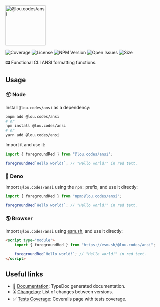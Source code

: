 <img id="logo" alt="@lou.codes/ansi" src="https://lou.codes/logos/lou_codes_ansi.svg" height="128" />

![Coverage][coverage-badge] ![License][license-badge]
![NPM Version][npm-version-badge] ![Open Issues][open-issues-badge]
![Size][size-badge]

📟 Functional CLI ANSI formatting functions.

## Usage

### 📦 Node

Install `@lou.codes/ansi` as a dependency:

```bash
pnpm add @lou.codes/ansi
# or
npm install @lou.codes/ansi
# or
yarn add @lou.codes/ansi
```

Import it and use it:

```typescript
import { foregroundRed } from "@lou.codes/ansi";

foregroundRed`Hello world!`; // "Hello world!" in red text.
```

### 🦕 Deno

Import `@lou.codes/ansi` using the `npm:` prefix, and use it directly:

```typescript
import { foregroundRed } from "npm:@lou.codes/ansi";

foregroundRed`Hello world!`; // "Hello world!" in red text.
```

### 🌎 Browser

Import `@lou.codes/ansi` using [esm.sh][esm.sh], and use it directly:

```html
<script type="module">
	import { foregroundRed } from "https://esm.sh/@lou.codes/ansi";

	foregroundRed`Hello world!`; // "Hello world!" in red text.
</script>
```

## Useful links

-   📝 [Documentation][documentation]: TypeDoc generated documentation.
-   ⏳ [Changelog][changelog]: List of changes between versions.
-   ✅ [Tests Coverage][coverage]: Coveralls page with tests coverage.

<!-- Reference -->

[changelog]:
	https://github.com/loucyx/lou.codes/blob/main/packages/@lou.codes/ansi/CHANGELOG.md
[coverage-badge]:
	https://img.shields.io/coveralls/github/loucyx/lou.codes.svg?label=Test+Coverage&labelColor=666&color=0a8
[coverage]: https://coveralls.io/github/loucyx/lou.codes
[documentation]: https://lou.codes/libraries/lou_codes_ansi/
[esm.sh]: https://esm.sh
[license-badge]:
	https://img.shields.io/npm/l/@lou.codes/ansi.svg?label=License&labelColor=666&color=0a8
[npm-version-badge]:
	https://img.shields.io/npm/v/@lou.codes/ansi.svg?label=NPM+Version&labelColor=666&color=0a8
[open-issues-badge]:
	https://img.shields.io/github/issues/loucyx/lou.codes.svg?label=Issues&labelColor=666&color=0a8
[size-badge]:
	https://img.shields.io/badge/dynamic/json?label=Bundle+Size&labelColor=666&color=0a8&suffix=KiB&query=%24.size&url=https%3A%2F%2Fraw.githubusercontent.com%2Floucyx%2Flou.codes%2Fmain%2Fpackages%2F%40lou.codes%2Fansi%2Fpackage.json
